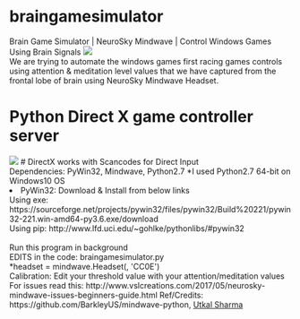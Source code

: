 # braingamesimulator
Brain Game Simulator | NeuroSky Mindwave | Control Windows Games Using Brain Signals
<img src='https://github.com/vsltech/braingamesimulator/blob/master/eegamesimulator.jpg'><br>
We are trying to automate the windows games first racing games controls using attention & meditation level values that we have captured from the frontal lobe of brain using NeuroSky Mindwave Headset.<br>
# Python Direct X game controller server
<img src='https://github.com/vsltech/braingamesimulator/blob/master/cover1.jpg'>
# DirectX works with Scancodes for Direct Input
<br>
Dependencies: PyWin32, Mindwave, Python2.7
*I used Python2.7 64-bit on Windows10 OS
<li>PyWin32: Download & Install from below links<br>
Using exe: https://sourceforge.net/projects/pywin32/files/pywin32/Build%20221/pywin32-221.win-amd64-py3.6.exe/download<br>
Using pip: http://www.lfd.uci.edu/~gohlke/pythonlibs/#pywin32
</li>
<br>
Run this program in background<br>
EDITS in the code: braingamesimulator.py<br>
*headset = mindwave.Headset(<ENTER_YOUR_COM_PORT_IN_DEVICE_MANAGER>, 'CC0E')<br>
Calibration: Edit your threshold value with your attention/meditation values
<br>
For issues read this: http://www.vslcreations.com/2017/05/neurosky-mindwave-issues-beginners-guide.html
Ref/Credits: https://github.com/BarkleyUS/mindwave-python, <a href="https://www.linkedin.com/in/utkal-sharma-b70b7265/" target="_blank">Utkal Sharma</a>
